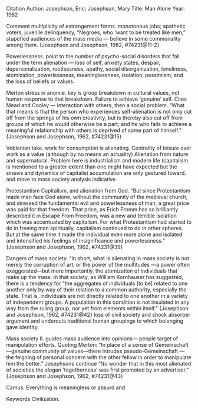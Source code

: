 Citation
Author: Josephson, Eric; Josephson, Mary
Title: Man Alone
Year: 1962

Comment
multiplicity of estrangement forms. monotonous jobs; apathetic voters, juvenile delinquency, “Negroes, who ‘want to be treated like men,” stupefied audiences of the mass media — believe in some commonality among them. {Josephson and Josephson, 1962, #74231@11-2}

Powerlessness. point to the number of psycho-social disorders that fall under the term alienation — loss of self, anxiety states, despair, depersonalization, rootlessness, apathy, social disorganization, loneliness, atomization, powerlessness, meaninglessness, isolation, pessimism, and the loss of beliefs or values.

Merton stress in anomie. key is group breakdown in cultural values, not human response to that breakdown.
Failure to achieve ‘genuine’ self. Cites Mead and Cooley — interaction with others, then a social problem. “What that means is that the person who experiences self-alienation is not only cut off from the springs of his own creativity, but is thereby also cut off from groups of which he would otherwise be a part; and he who fails to achieve a meaningful relationship with others is deprived of some part of himself.” {Josephson and Josephson, 1962, #74231@15}

Veblenian take.  work for consumption is alienating. Centrality of leisure over work as a value (although by no means an actuality)
Alienation from nature and supernatural. Problem here is industrialism and modern life (capitalism is mentioned to a greater extent than one might have expected but the sinews and dynamics of capitalist accumulation are only gestured toward. and move to mass society analysis indicative

Protestantism Capitalism, and alienation from God. “But since Protestantism made man face God alone, without the community of the medieval church, and stressed the fundamental evil and powerlessness of man, a great price was paid for that freedom. That price, as Erich Fromm has so brilliantly described it in Escape From Freedom, was a new and terrible isolation which was accentuated by capitalism. For what Protestantism had started to do in freeing man spiritually, capitalism continued to do in other spheres. But at the same time it made the individual even more alone and isolated and intensified his feelings of insignificance and powerlessness.” {Josephson and Josephson, 1962, #74231@39}

Dangers of mass society. “In short, what is alienating in mass society is not merely the corruption of art, or the power of the multitudes —a power often exaggerated—but more importantly, the atomization of individuals that make up the mass. In that society, as William Kornhauser has suggested, there is a tendency for “the aggregates of individuals [to be] related to one another only by way of their relation to a common authority, especially the state. That is, individuals are not directly related to one another in a variety of independent groups. A population in this condition is not insulated in any way from the ruling group, nor yet from elements within itself.” {Josephson and Josephson, 1962, #74231@42} loss of civil society and shock absorber argument and undercuts traditional human groupings to which belonging gave identity.

Mass society II. guides mass audience into opinions— people target of manipulation efforts. Quoting Merton: “In place of a sense of Gemeinschaft—genuine community of values—there intrudes pseudo-Gemeinschaft — the feigning of personal concern with the other fellow in order to manipulate him the better.” Josephsons continue “No wonder that in this most alienated of societies the slogan ’togetherness’ was first promoted by an advertiser.” {Josephson and Josephson, 1962, #74231@43}

Camus. Everything is meaningless or absurd and

Keywords
Civilization.

